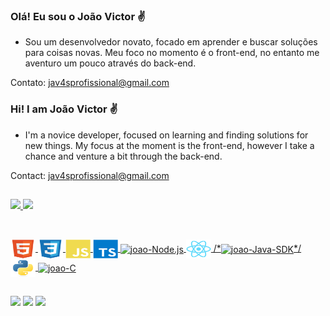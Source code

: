 ### Olá! Eu sou o João Victor ✌️

- Sou um desenvolvedor novato, focado em aprender e buscar soluções para coisas novas.
  Meu foco no momento é o front-end, no entanto me aventuro um pouco através do back-end.

Contato: jav4sprofissional@gmail.com

### Hi! I am João Victor ✌️

- I'm a novice developer, focused on learning and finding solutions for new things.
  My focus at the moment is the front-end, however I take a chance and venture a bit through the back-end.

Contact: jav4sprofissional@gmail.com

##

<div align="left">
  <a href="https://github.com/JVDAA">
  <div style="height="160px"; display: "flex";">
  <img height="180em" src="https://github-readme-stats.vercel.app/api?username=JVDAA&show_icons=true&theme=dark&include_all_commits=true&count_private=true"/>
  <img height="180em" src="https://github-readme-stats.vercel.app/api/top-langs/?username=JVDAA&layout=compact&langs_count=7&theme=dark"/>
</div>
    
##
    
<div style="display: inline_block"><br>
  <img align="center" alt="joao-HTML" height="30" width="40" src="https://raw.githubusercontent.com/devicons/devicon/master/icons/html5/html5-original.svg">
  <img align="center" alt="joao-CSS" height="30" width="40" src="https://raw.githubusercontent.com/devicons/devicon/master/icons/css3/css3-original.svg">
  <img align="center" alt="joao-Js" height="30" width="40" src="https://raw.githubusercontent.com/devicons/devicon/master/icons/javascript/javascript-plain.svg">
  <img align="center" alt="joao-Ts" height="30" width="40" src="https://raw.githubusercontent.com/devicons/devicon/master/icons/typescript/typescript-plain.svg">
  <img align="center" alt="joao-Node.js" height="30" width="40" src="https://img.icons8.com/fluency/50/000000/node-js.png"/>
  <img align="center" alt="joao-React" height="30" width="40" src="https://raw.githubusercontent.com/devicons/devicon/master/icons/react/react-original.svg">
  /*<img align="center" alt="joao-Java-SDK" height="30" width="40" style="margin-right: "5px";" src="[https://www.google.com/url?sa=i&url=https%3A%2F%2Fwww.celsonunes.com.br%2Fjava-logo%2F&psig=AOvVaw2oyjHJTV-4aaXNWegeJiwh&ust=1673985222548000&source=images&cd=vfe&ved=0CA8QjRxqFwoTCODG-IXvzPwCFQAAAAAdAAAAABAE](https://upload.wikimedia.org/wikipedia/en/thumb/3/30/Java_programming_language_logo.svg/300px-Java_programming_language_logo.svg.png)">*/
  <img align="center" alt="joao-Python" height="30" width="40" src="https://raw.githubusercontent.com/devicons/devicon/master/icons/python/python-original.svg">
  <img align="center" alt="joao-C" height="30" width="40" src="https://www.w3schools.in/wp-content/uploads/cprogramming-logo.png?ezimgfmt=ng:webp/ngcb6">  
</div>

##

<div>
  <a href = "mailto:jav4sprofissional@gmail.com"><img src="https://img.shields.io/badge/-Gmail-%23333?style=for-the-badge&logo=gmail&logoColor=white" target="_blank"></a>
  <a href=  "https://www.linkedin.com/in/jo%C3%A3o-victor-arruda-albuquerque-941480180/"target="_blank"><img src="https://img.shields.io/badge/-LinkedIn-%230077B5?style=for-the-badge&logo=linkedin&logoColor=white" target="_blank"></a>
  <a href=  "https://t.me/Jav4s01" target="_blank"><img src=https://img.shields.io/badge/Telegram-2CA5E0?style=for-the-badge&logo=telegram&logoColor=white target="_blank"></a>
</div>
